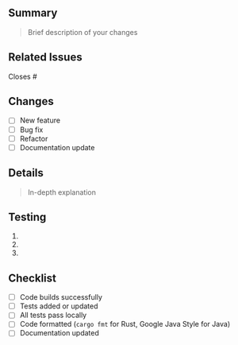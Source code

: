 ## Summary
> Brief description of your changes

## Related Issues
Closes #

## Changes
- [ ] New feature
- [ ] Bug fix
- [ ] Refactor
- [ ] Documentation update

## Details
> In-depth explanation

## Testing
1.
2.
3.

## Checklist
- [ ] Code builds successfully
- [ ] Tests added or updated
- [ ] All tests pass locally
- [ ] Code formatted (`cargo fmt` for Rust, Google Java Style for Java)
- [ ] Documentation updated
